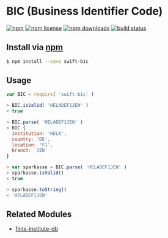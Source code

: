 # BIC (Business Identifier Code)
[![npm](https://img.shields.io/npm/v/swift-bic.svg?style=flat-square)](https://npmjs.com/package/swift-bic)
[![npm license](https://img.shields.io/npm/l/swift-bic.svg?style=flat-square)](https://npmjs.com/package/swift-bic)
[![npm downloads](https://img.shields.io/npm/dm/swift-bic.svg?style=flat-square)](https://npmjs.com/package/swift-bic)
[![build status](https://img.shields.io/travis/jhermsmeier/node-swift-bic/master.svg?style=flat-square)](https://travis-ci.org/jhermsmeier/node-swift-bic)

## Install via [npm](https://npmjs.com)

```sh
$ npm install --save swift-bic
```

## Usage

```js
var BIC = require( 'swift-bic' )
```

```js
> BIC.isValid( 'HELADEF1JEN' )
< true
```

```js
> BIC.parse( 'HELADEF1JEN' )
< BIC {
  institution: 'HELA',
  country: 'DE',
  location: 'F1',
  branch: 'JEN'
}
```

```js
> var sparkasse = BIC.parse( 'HELADEF1JEN' )
> sparkasse.isValid()
< true
```

```js
> sparkasse.toString()
< 'HELADEF1JEN'
```

## Related Modules

- [fints-institute-db](https://github.com/jhermsmeier/fints-institute-db)
